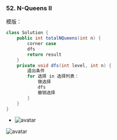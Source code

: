 ### 52. N-Queens II

模版：

```java
class Solution {
    public int totalNQueens(int n) {
      	corner case
        dfs
      	return result
    }
    private void dfs(int level, int n) {
        退出条件  
        for 选择 in 选择列表：
          	做选择
          	dfs
          	撤销选择
        } 
    }
}
```

- ![avatar](bit_operation.png)

![avatar](bit2.jpg)